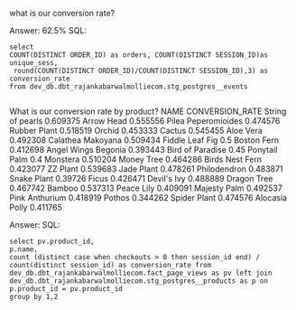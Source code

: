 what is our conversion rate?

Answer: 62.5%
SQL:
```
select 
COUNT(DISTINCT ORDER_ID) as orders, COUNT(DISTINCT SESSION_ID)as unique_sess,
 round(COUNT(DISTINCT ORDER_ID)/COUNT(DISTINCT SESSION_ID),3) as conversion_rate
from dev_db.dbt_rajankabarwalmolliecom.stg_postgres__events


```
What is our conversion rate by product?
NAME	CONVERSION_RATE
String of pearls	0.609375
Arrow Head	0.555556
Pilea Peperomioides	0.474576
Rubber Plant	0.518519
Orchid	0.453333
Cactus	0.545455
Aloe Vera	0.492308
Calathea Makoyana	0.509434
Fiddle Leaf Fig	0.5
Boston Fern	0.412698
Angel Wings Begonia	0.393443
Bird of Paradise	0.45
Ponytail Palm	0.4
Monstera	0.510204
Money Tree	0.464286
Birds Nest Fern	0.423077
ZZ Plant	0.539683
Jade Plant	0.478261
Philodendron	0.483871
Snake Plant	0.39726
Ficus	0.426471
Devil's Ivy	0.488889
Dragon Tree	0.467742
Bamboo	0.537313
Peace Lily	0.409091
Majesty Palm	0.492537
Pink Anthurium	0.418919
Pothos	0.344262
Spider Plant	0.474576
Alocasia Polly	0.411765

Answer: 
SQL:
```
select pv.product_id,
p.name,
count (distinct case when checkouts > 0 then session_id end) / count(distinct session_id) as conversion_rate from dev_db.dbt_rajankabarwalmolliecom.fact_page_views as pv left join
dev_db.dbt_rajankabarwalmolliecom.stg_postgres__products as p on p.product_id = pv.product_id
group by 1,2

```
